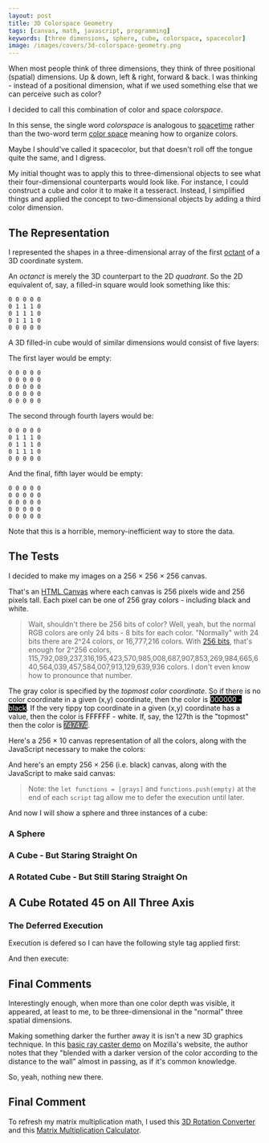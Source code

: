 ```yaml
---
layout: post
title: 3D Colorspace Geometry
tags: [canvas, math, javascript, programming]
keywords: [three dimensions, sphere, cube, colorspace, spacecolor]
image: /images/covers/3d-colorspace-geometry.png
---
```


When most people think of three dimensions, they think of three positional (spatial) dimensions. Up & down, left & right, forward & back. I was thinking - instead of a positional dimension, what if we used something else that we can perceive such as color?

I decided to call this combination of color and space *colorspace*.

In this sense, the single word *colorspace* is analogous to [spacetime](https://en.wikipedia.org/wiki/Spacetime) rather than the two-word term [color space](https://en.wikipedia.org/wiki/Color_space) meaning how to organize colors.

Maybe I should've called it spacecolor, but that doesn't roll off the tongue quite the same, and I digress.

My initial thought was to apply this to three-dimensional objects to see what their four-dimensional counterparts would look like. For instance, I could construct a cube and color it to make it a tesseract. Instead, I simplified things and applied the concept to two-dimensional objects by adding a third color dimension.

## The Representation

I represented the shapes in a three-dimensional array of the first [octant](https://en.wikipedia.org/wiki/Octant_%28solid_geometry%29) of a 3D coordinate system.

An *octanct* is merely the 3D counterpart to the 2D *quadrant*. So the 2D equivalent of, say, a filled-in square would look something like this:

    0 0 0 0 0
    0 1 1 1 0
    0 1 1 1 0
    0 1 1 1 0
    0 0 0 0 0

A 3D filled-in cube would of similar dimensions would consist of five layers:

The first layer would be empty:

    0 0 0 0 0
    0 0 0 0 0
    0 0 0 0 0
    0 0 0 0 0
    0 0 0 0 0

The second through fourth layers would be:

    0 0 0 0 0
    0 1 1 1 0
    0 1 1 1 0
    0 1 1 1 0
    0 0 0 0 0

And the final, fifth layer would be empty:

    0 0 0 0 0
    0 0 0 0 0
    0 0 0 0 0
    0 0 0 0 0
    0 0 0 0 0

Note that this is a horrible, memory-inefficient way to store the data.

## The Tests

I decided to make my images on a 256 × 256 × 256 canvas.

That's an [HTML Canvas](https://developer.mozilla.org/en-US/docs/Web/API/Canvas_API) where each canvas is 256 pixels wide and 256 pixels tall. Each pixel can be one of 256 gray colors - including black and white.

> Wait, shouldn't there be 256 bits of color? Well, yeah, but the normal RGB colors are only 24 bits - 8 bits for each color. "Normally" with 24 bits there are 2^24 colors, or 16,777,216 colors. With [256 bits](https://en.wikipedia.org/wiki/256-bit_computing), that's enough for 2^256 colors, 115,792,089,237,316,195,423,570,985,008,687,907,853,269,984,665,640,564,039,457,584,007,913,129,639,936 colors. I don't even know how to pronounce that number.

The gray color is specified by the *topmost color coordinate*. So if there is no color coordinate in a given (x,y) coordinate, then the color is <span style="background-color: #000000; color: white">000000 - black</span>. If the very tippy top coordinate in a given (x,y) coordinate has a value, then the color is <span style="background-color: #FFFFFF; color: black">FFFFFF - white</span>. If, say, the 127th is the "topmost" then the color is <span style="background-color: #747474; color: white">747474</span>.

Here's a 256 × 10 canvas representation of all the colors, along with the JavaScript necessary to make the colors:

<canvas id="grays" width="256" height="10"></canvas>

<script>
let grays = () => {
    let canvas = document.getElementById('grays')
    let ctx = canvas.getContext('2d')

    for (let i = 0; i < 256; i++) {
        ctx.fillStyle = `rgb(${i},${i},${i})`
        ctx.fillRect(i, 0, 1, 10)
    }
}

let functions = [grays]
</script>

And here's an empty 256 × 256 (i.e. black) canvas, along with the JavaScript to make said canvas:

<canvas id="empty" width="256" height="256"></canvas>

<script>
let empty = () => {
    let canvas = document.getElementById('empty')
    let ctx = canvas.getContext('2d')

    let space = Array.from({length: 256}, 
            () => Array.from({length: 256}, 
            () => Array.from({length: 256}, () => 0)))
   
    for (let x = 0; x < space.length; x++) {
        for (let y = 0; y < space[x].length; y++) {
            let color = space[x][y].reduce((color, position) => (color << 1) + position)
            ctx.fillStyle = `rgb(${color},${color},${color})`
            ctx.fillRect(x, y, 1, 1)
        }
    }
}

functions.push(empty)
</script>

> Note: the `let functions = [grays]` and `functions.push(empty)` at the end of each `script` tag allow me to defer the execution until later.

And now I will show a sphere and three instances of a cube:

### A Sphere

<canvas id="sphere" width="256" height="256"></canvas>

<script>
let sphere = () => {
    let canvas = document.getElementById('sphere')
    let ctx = canvas.getContext('2d')

    let size = 256

    let space = Array.from({length: size}, 
            () => Array.from({length: size},
            () => 0))

    let radiusSquared = Math.floor((size / 2) * (size / 2))
    let center = size / 2

    let isSpherePoint = (x,y,c) => (x - center) * (x - center)
                                     + (y - center) * (y - center) 
                                     + (c - center) * (c - center)
                                     < radiusSquared

    for (let x = 0; x < space.length; x++) {
        for (let y = 0; y < space[x].length; y++) {
            for (let c = 0; c < 256; c++) {
                if (isSpherePoint(x,y,c)) {
                    space[x][y] = Math.max(c, space[x][y])
                }
            }
        }
    }
   
    for (let x = 0; x < space.length; x++) {
        for (let y = 0; y < space[x].length; y++) {
            let color = space[x][y]
            ctx.fillStyle = `rgb(${color},${color},${color})`
            ctx.fillRect(x, y, 1, 1)
        }
    }
}

functions.push(sphere)
</script>

### A Cube - But Staring Straight On

<canvas id="cube" width="256" height="256"></canvas>

<script>
let cube = () => {
    let canvas = document.getElementById('cube')
    let ctx = canvas.getContext('2d')

    let space = Array.from({length: 256}, 
            () => Array.from({length: 256}, 
            () => 0))

    let isCubePoint = (x,y,c) => x > 50 && x < 206
                                && y > 50 && y < 206
                                && c > 50 && c < 206

    for (let x = 0; x < space.length; x++) {
        for (let y = 0; y < space[x].length; y++) {
            for (let c = 0; c < 256; c++) {
                if (isCubePoint(x,y,c)) {
                    space[x][y] = Math.max(c, space[x][y])
                }
            }
        }
    }

    for (let x = 0; x < space.length; x++) {
        for (let y = 0; y < space[x].length; y++) {
            let color = space[x][y]
            ctx.fillStyle = `rgb(${color},${color},${color})`
            ctx.fillRect(x, y, 1, 1)
        }
    }
}

functions.push(cube)
</script>

### A Rotated Cube - But Still Staring Straight On

<canvas id="rotatedCube" width="256" height="256"></canvas>

<script>
let rotatedCube = () => {
    let canvas = document.getElementById('rotatedCube')
    let ctx = canvas.getContext('2d')

    let space = Array.from({length: 256}, 
            () => Array.from({length: 256}, 
            () => 0))

    let center = 256 / 2

    let isCubePoint = (x,y,c) => x > 50 && x < 206
                        && y > 50 && y < 206
                        && c > 50 && c < 206

    let rotatedCoords = (x,y,c) => {
        let tx = x - center
        let ty = y - center
        let tc = c - center

        let rotx = 0.707 * tx - 0.707 * ty + 0 * tc
        let roty = 0.707 * tx + 0.707 * ty + 0 * tc
        let rotc = 0 * tx - 0 * ty + 1 * tc

        let newx = rotx + center
        let newy = roty + center
        let newc = rotc + center

        return {x: Math.floor(newx), y: Math.floor(newy), c: Math.floor(newc)}
    }

    for (let x = 0; x < space.length; x++) {
        for (let y = 0; y < space[x].length; y++) {
            for (let c = 0; c < 256; c++) {
                if (isCubePoint(x,y,c)) {
                    let coords = rotatedCoords(x,y,c)
                    space[coords.x][coords.y] = Math.max(coords.c, space[coords.x][coords.y])
                }
            }
        }
    }

    for (let x = 0; x < space.length; x++) {
        for (let y = 0; y < space[x].length; y++) {
            let color = space[x][y]
            ctx.fillStyle = `rgb(${color},${color},${color})`
            ctx.fillRect(x, y, 1, 1)
        }
    }
}

functions.push(rotatedCube)
</script>

## A Cube Rotated 45 on All Three Axis

<canvas id="rotatedCube2" width="256" height="256"></canvas>

<script>
let rotatedCube2 = () => {
    let canvas = document.getElementById('rotatedCube2')
    let ctx = canvas.getContext('2d')

    let space = Array.from({length: 256}, 
            () => Array.from({length: 256}, 
            () => 0))

    let center = 256 / 2

    let isCubePoint = (x,y,c) => x > 50 && x < 206
                        && y > 50 && y < 206
                        && c > 50 && c < 206

    let rotatedCoords = (x,y,c) => {
        let tx = x - center
        let ty = y - center
        let tc = c - center

        let rotx = 0.473 * tx - 0.301 * ty + 0.828 * tc
        let roty = 0.828 * tx + 0.473 * ty - 0.301 * tc
        let rotc = -0.301 * tx - 0.828 * ty + 0.473 * tc

        let newx = rotx + center
        let newy = roty + center
        let newc = rotc + center

        return {x: Math.floor(newx), y: Math.floor(newy), c: Math.floor(newc)}
    }

    for (let x = 0; x < space.length; x++) {
        for (let y = 0; y < space[x].length; y++) {
            for (let c = 0; c < 256; c++) {
                if (isCubePoint(x,y,c)) {
                    let coords = rotatedCoords(x,y,c)
                    space[coords.x][coords.y] = Math.max(coords.c, space[coords.x][coords.y])
                }
            }
        }
    }

    for (let x = 0; x < space.length; x++) {
        for (let y = 0; y < space[x].length; y++) {
            let color = space[x][y]
            ctx.fillStyle = `rgb(${color},${color},${color})`
            ctx.fillRect(x, y, 1, 1)
        }
    }
}

functions.push(rotatedCube2)
</script>

### The Deferred Execution

Execution is defered so I can have the following style tag applied first:

<style>
article div.entry canvas {
    border: 1px solid black;
}

article div.entry script, article div.entry style {
    display: block;
    white-space: pre;
    font-family:'Courier New', Courier, monospace;
}

article div.entry script:before {
    content: "<script>";
}

article div.entry script:after {
    content: "</script>";
}

article div.entry style:before {
    content: "<style>";
}

article div.entry style:after {
    content: "<\/style>";
}
</style>

And then execute:

<script>
functions.forEach(f => f())
</script>

## Final Comments

Interestingly enough, when more than one color depth was visible, it appeared, at least to me, to be three-dimensional in the "normal" three spatial dimensions.

Making something darker the further away it is isn't a new 3D graphics technique. In this [basic ray caster demo](https://developer.mozilla.org/en-US/docs/Web/API/Canvas_API/A_basic_ray-caster) on Mozilla's website, the author notes that they "blended with a darker version of the color according to the distance to the wall" almost in passing, as if it's common knowledge.

So, yeah, nothing new there.

## Final Comment

To refresh my matrix multiplication math, I used this [3D Rotation Converter](https://www.andre-gaschler.com/rotationconverter/) and this [Matrix Multiplication Calculator](https://matrix.reshish.com/multCalculation.php).